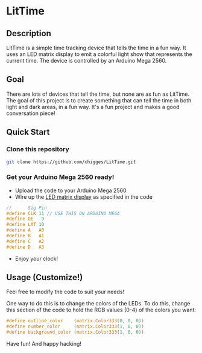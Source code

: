 # LitTime

## Description

LitTime is a simple time tracking device that tells the time in a fun way. It uses an LED matrix display to emit a colorful 
light show that represents the current time. The device is controlled by an Arduino Mega 2560. 

## Goal

There are lots of devices that tell the time, but none are as fun as LitTime. The goal of this project is to create something that
can tell the time in both light and dark areas, in a fun way. It's a fun project and makes a good conversation piece!

## Quick Start

### Clone this repository

```bash
git clone https://github.com/chigges/LitTime.git
```

### Get your Arduino Mega 2560 ready!

- Upload the code to your Arduino Mega 2560
- Wire up the [LED matrix display](https://www.adafruit.com/product/2279) as specified in the code
```c
//      Sig Pin
#define CLK 11 // USE THIS ON ARDUINO MEGA
#define OE   9
#define LAT 10
#define A   A0
#define B   A1
#define C   A2
#define D   A3
```
- Enjoy your clock!

## Usage (Customize!)

Feel free to modify the code to suit your needs!

One way to do this is to change the colors of the LEDs. To do this, change this section of the code to hold the RGB values (0-4) of the colors you want:
```c
#define outline_color    (matrix.Color333(0, 0, 0))
#define number_color     (matrix.Color333(1, 0, 0))
#define background_color (matrix.Color333(1, 0, 0))
```

Have fun! And happy hacking!
